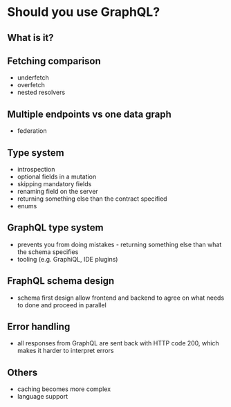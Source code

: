 # Should you use GraphQL?

## What is it?

## Fetching comparison
- underfetch
- overfetch
- nested resolvers

## Multiple endpoints vs one data graph
- federation

## Type system
- introspection
- optional fields in a mutation
- skipping mandatory fields
- renaming field on the server
- returning something else than the contract specified
- enums 

## GraphQL type system
- prevents you from doing mistakes - returning something else than what the schema specifies
- tooling (e.g. GraphiQL, IDE plugins)

## FraphQL schema design
- schema first design allow frontend and backend to agree on what needs to done and proceed in parallel

## Error handling
- all responses from GraphQL are sent back with HTTP code 200, which makes it harder to interpret errors

## Others
- caching becomes more complex 
- language support

